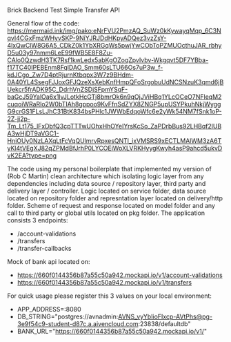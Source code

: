 Brick Backend Test
Simple Transfer API

General flow of the code:
https://mermaid.ink/img/pako:eNrFVU2PmzAQ_SuWz0kKywayqMqp_6C3NqvI4CGxFmzWHyvSKP-9NiYJRJDdHKpyADQez3vzZsY-4lxQwClW8G6A5_CDkZ0k1YbXRGqWs5pwjYwCObToPZMUOcthuJAR_rbhyD5u03y97nmm6LeE99fWB5E8F8Zu-CAlo0QzwdH3TK7Rsf1kwLedx5abKgOZoqZpvIvbv-Wkgqvt5DF7YBba-f17TC40IPEBEnm8FqlDAO_Smm60sLTU66Os7uP3w_f-kdJCgo_Zw7D4ptRjurnKtbqpx3W7z9BHdm-0A40YL4SsegFJJoxGFJQzeXsXebKnfHmpQFoSrgobuUdNCSNzuK3qmd6jBUekcr5frADK95C_DdrhVnZSDjSFpmYSqF-baGcJ59YalOa6x1lvJLotkHcGTj8bmrOk6n9qOjJViHBq1YLcOCeO7NFleqM2cuqoiWRaRlo2W0bTIAh8gppoo9KvFfnSdZYX8ZNGP5upUSYPkuhNkjWyggG9crGS1FLsLJhC31BtK834bsPHlc1JWWbEdqoWfc6e2yWk54NM7fSnk1oP-2Z-jj2p-Tm_Lt175_lFxDbfQ3cpTTTwUOhxHhOYeIYrsKcSo_ZaPDrbBus92LHBqf2lUBA3wHjDT9aVGC1-HniOUy0NzLAXqLtFcVqQUlmrvRpxesQNTl_ixVMSRS9xECTLMAlWM3zA6TyKl4tVEgXJ82qZPMdBfJrhP0LYCOEiWoXLVRKHyygKwyh4asP9ahcd5ukvDvK2EA?type=png

The code using my personal boilerplate that implemented my version of (Rob C Martin) clean architecture which isolating logic layer from any dependencies including data source / repository layer, third party and delivery layer / controller.
Logic located on service folder, data source located on repository folder and represntation layer located on delivery/http folder. Scheme of request and response located on model folder and any call to third party or global utils located on pkg folder.
The application consists 3 endpoints:
- /account-validations
- /transfers
- /transfer-callbacks

Mock of bank api located on:
- https://660f0144356b87a55c50a942.mockapi.io/v1/account-validations
- https://660f0144356b87a55c50a942.mockapi.io/v1/transfers

For quick usage please register this 3 values on your local environment:
- APP_ADDRESS=:8080
- DB_STRING="postgres://avnadmin:AVNS_vyYbIioFIxcp-AVtPhs@pg-3e9f54c9-student-d87c.a.aivencloud.com:23838/defaultdb"
- BANK_URL="https://660f0144356b87a55c50a942.mockapi.io/v1/"
